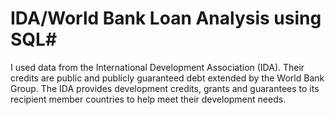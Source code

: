 # IDA/World Bank Loan Analysis using SQL#


I used data from the International Development Association (IDA). Their credits are public and publicly guaranteed debt extended by the World Bank Group. The IDA provides development credits, grants and guarantees to its recipient member countries to help meet their development needs. 

